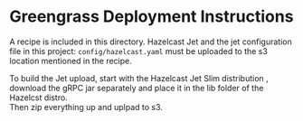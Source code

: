 # Greengrass Deployment Instructions

A recipe is included in this directory.  Hazelcast Jet and the jet configuration 
file in this project: `config/hazelcast.yaml` must be uploaded to the s3 location 
mentioned in the recipe.

To build the Jet upload, start with the Hazelcast Jet Slim distribution , download 
the gRPC jar separately and place it in the lib folder of the Hazelcst distro.  
Then zip everything up and uplpad to s3.
